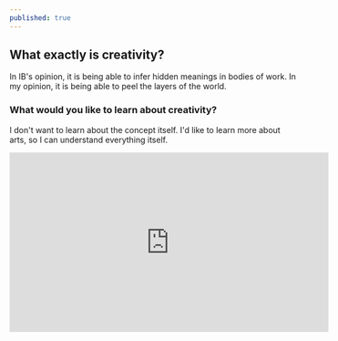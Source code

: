 ```yaml
---
published: true
---
```

## What exactly is creativity?
In IB's opinion, it is being able to infer hidden meanings in bodies of work.
In my opinion, it is being able to peel the layers of the world.

### What would you like to learn about creativity?
I don't want to learn about the concept itself. I'd like to learn more about arts, so I can understand everything itself.

<iframe width="560" height="315" src="https://www.youtube.com/embed/rRVVFZKDSaw" title="YouTube video player" frameborder="0" allow="accelerometer; autoplay; clipboard-write; encrypted-media; gyroscope; picture-in-picture" allowfullscreen></iframe>
